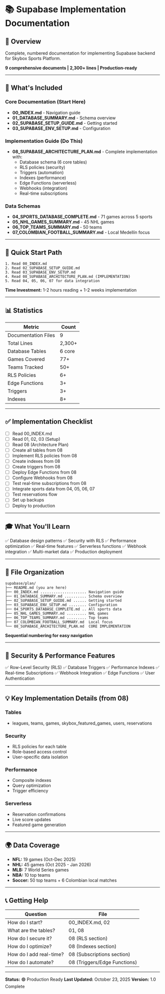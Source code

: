 # 📚 Supabase Implementation Documentation

## 🎯 Overview

Complete, numbered documentation for implementing Supabase backend for Skybox Sports Platform.

**9 comprehensive documents | 2,300+ lines | Production-ready**

---

## 📖 What's Included

### Core Documentation (Start Here)
- **00_INDEX.md** - Navigation guide
- **01_DATABASE_SUMMARY.md** - Schema overview
- **02_SUPABASE_SETUP_GUIDE.md** - Getting started
- **03_SUPABASE_ENV_SETUP.md** - Configuration

### Implementation Guide (Do This)
- **08_SUPABASE_ARCHITECTURE_PLAN.md** - Complete implementation with:
  - Database schema (6 core tables)
  - RLS policies (security)
  - Triggers (automation)
  - Indexes (performance)
  - Edge Functions (serverless)
  - Webhooks (integration)
  - Real-time subscriptions

### Data Schemas
- **04_SPORTS_DATABASE_COMPLETE.md** - 71 games across 5 sports
- **05_NHL_GAMES_SUMMARY.md** - 45 NHL games
- **06_TOP_TEAMS_SUMMARY.md** - 50 teams
- **07_COLOMBIAN_FOOTBALL_SUMMARY.md** - Local Medellín focus

---

## 🚀 Quick Start Path

```
1. Read 00_INDEX.md
2. Read 02_SUPABASE_SETUP_GUIDE.md
3. Read 03_SUPABASE_ENV_SETUP.md
4. Read 08_SUPABASE_ARCHITECTURE_PLAN.md (IMPLEMENTATION)
5. Read 04, 05, 06, 07 for data integration
```

**Time Investment:** 1-2 hours reading + 1-2 weeks implementation

---

## 📊 Statistics

| Metric | Count |
|--------|-------|
| Documentation Files | 9 |
| Total Lines | 2,300+ |
| Database Tables | 6 core |
| Games Covered | 77+ |
| Teams Tracked | 50+ |
| RLS Policies | 6+ |
| Edge Functions | 3+ |
| Triggers | 3+ |
| Indexes | 8+ |

---

## ✅ Implementation Checklist

- [ ] Read 00_INDEX.md
- [ ] Read 01, 02, 03 (Setup)
- [ ] Read 08 (Architecture Plan)
- [ ] Create all tables from 08
- [ ] Implement RLS policies from 08
- [ ] Create indexes from 08
- [ ] Create triggers from 08
- [ ] Deploy Edge Functions from 08
- [ ] Configure Webhooks from 08
- [ ] Test real-time subscriptions from 08
- [ ] Integrate sports data from 04, 05, 06, 07
- [ ] Test reservations flow
- [ ] Set up backups
- [ ] Deploy to production

---

## 🎓 What You'll Learn

✅ Database design patterns
✅ Security with RLS
✅ Performance optimization
✅ Real-time features
✅ Serverless functions
✅ Webhook integration
✅ Multi-market data
✅ Production deployment

---

## 📁 File Organization

```
supabase/plan/
├── README.md (you are here)
├── 00_INDEX.md ..................... Navigation guide
├── 01_DATABASE_SUMMARY.md .......... Schema overview
├── 02_SUPABASE_SETUP_GUIDE.md ...... Getting started
├── 03_SUPABASE_ENV_SETUP.md ........ Configuration
├── 04_SPORTS_DATABASE_COMPLETE.md .. All sports data
├── 05_NHL_GAMES_SUMMARY.md ......... NHL games
├── 06_TOP_TEAMS_SUMMARY.md ......... Top teams
├── 07_COLOMBIAN_FOOTBALL_SUMMARY.md  Local focus
└── 08_SUPABASE_ARCHITECTURE_PLAN.md  CORE IMPLEMENTATION
```

**Sequential numbering for easy navigation**

---

## 🔐 Security & Performance Features

✅ Row-Level Security (RLS)
✅ Database Triggers
✅ Performance Indexes
✅ Real-time Subscriptions
✅ Webhook Integration
✅ Edge Functions
✅ User Authentication

---

## 💡 Key Implementation Details (from 08)

### Tables
- leagues, teams, games, skybox_featured_games, users, reservations

### Security
- RLS policies for each table
- Role-based access control
- User-specific data isolation

### Performance
- Composite indexes
- Query optimization
- Trigger efficiency

### Serverless
- Reservation confirmations
- Live score updates
- Featured game generation

---

## 🌍 Data Coverage

- **NFL:** 19 games (Oct-Dec 2025)
- **NHL:** 45 games (Oct 2025 - Jan 2026)
- **MLB:** 7 World Series games
- **NBA:** 10 top teams
- **Soccer:** 50 top teams + 6 Colombian local matches

---

## 📞 Getting Help

| Question | File |
|----------|------|
| How do I start? | 00_INDEX.md, 02 |
| What are the tables? | 01, 08 |
| How do I secure it? | 08 (RLS section) |
| How do I optimize? | 08 (Indexes section) |
| How do I add real-time? | 08 (Subscriptions section) |
| How do I automate? | 08 (Triggers/Edge Functions) |

---

**Status:** 🟢 Production Ready
**Last Updated:** October 23, 2025
**Version:** 1.0 Complete

